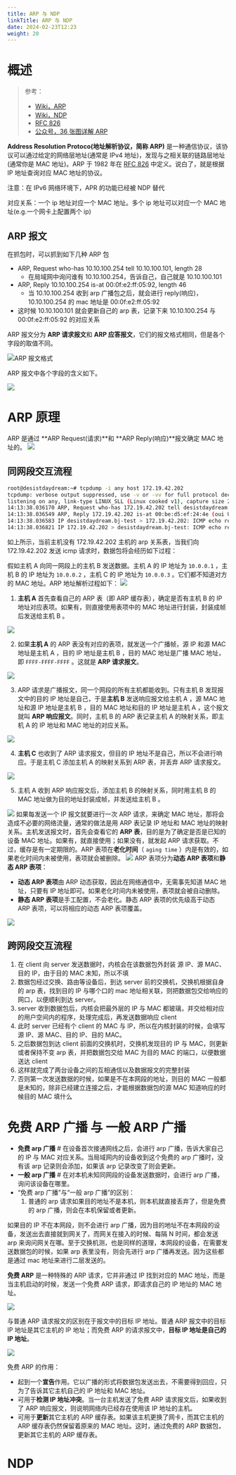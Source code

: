 ```yaml
---
title: ARP 与 NDP
linkTitle: ARP 与 NDP
date: 2024-02-23T12:23
weight: 20
---
```


# 概述

> 参考：
>
> - [Wiki，ARP](https://en.wikipedia.org/wiki/Address_Resolution_Protocol)
> - [Wiki，NDP](https://en.wikipedia.org/wiki/Neighbor_Discovery_Protocol)
> - [RFC 826](https://www.rfc-editor.org/rfc/rfc826.html)
> - [公众号，36 张图详解 ARP](https://mp.weixin.qq.com/s/_5Wgsx4mEoDZgwv9-yHYEA)

**Address Resolution Protoco(地址解析协议，简称 ARP)** 是一种通信协议，该协议可以通过给定的网络层地址(通常是 IPv4 地址)，发现与之相关联的链路层地址(通常你是 MAC 地址)。ARP 于 1982 年在 [RFC 826](https://www.rfc-editor.org/rfc/rfc826.html) 中定义。说白了，就是根据 IP 地址查询对应 MAC 地址的协议。

注意：在 IPv6 网络环境下，APR 的功能已经被 NDP 替代

对应关系：一个 ip 地址对应一个 MAC 地址。多个 ip 地址可以对应一个 MAC 地址(e.g.一个网卡上配置两个 ip)

## ARP 报文

在抓包时，可以抓到如下几种 ARP 包

- ARP, Request who-has 10.10.100.254 tell 10.10.100.101, length 28
  - 在局域网中询问谁有 10.10.100.254，告诉自己，自己就是 10.10.100.101
- ARP, Reply 10.10.100.254 is-at 00:0f:e2:ff:05:92, length 46
  - 当 10.10.100.254 收到 arp 广播包之后，就会进行 reply(响应)，10.10.100.254 的 mac 地址是 00:0f:e2:ff:05:92
- 这时候 10.10.100.101 就会更新自己的 arp 表，记录下来 10.10.100.254 与 00:0f:e2:ff:05:92 的对应关系

ARP 报文分为 **ARP 请求报文**和 **ARP 应答报文**，它们的报文格式相同，但是各个字段的取值不同。

![](https://notes-learning.oss-cn-beijing.aliyuncs.com/nguycm/1623911614198-6f1cde9d-cf37-4711-b6ce-cd9b8b1ccdd5.png)ARP 报文格式

ARP 报文中各个字段的含义如下。

![](https://notes-learning.oss-cn-beijing.aliyuncs.com/nguycm/1623911614222-e8fe87d5-ca7b-494c-99c1-b8b1be472301.png)

# ARP 原理

ARP 是通过 **ARP Request(请求)**和 **ARP Reply(响应)**报文确定 MAC 地址的。
![](https://notes-learning.oss-cn-beijing.aliyuncs.com/nguycm/1623910582328-062e8f26-c6da-4ee5-97e4-857507dbb707.png)

## 同网段交互流程

```bash
root@desistdaydream:~# tcpdump -i any host 172.19.42.202
tcpdump: verbose output suppressed, use -v or -vv for full protocol decode
listening on any, link-type LINUX_SLL (Linux cooked v1), capture size 262144 bytes
14:13:38.036170 ARP, Request who-has 172.19.42.202 tell desistdaydream.bj-test, length 28
14:13:38.036549 ARP, Reply 172.19.42.202 is-at 00:be:d5:ef:24:4e (oui Unknown), length 46
14:13:38.036583 IP desistdaydream.bj-test > 172.19.42.202: ICMP echo request, id 3, seq 1, length 64
14:13:38.036821 IP 172.19.42.202 > desistdaydream.bj-test: ICMP echo reply, id 3, seq 1, length 64
```

如上所示，当前主机没有 172.19.42.202 主机的 arp 关系表，当我们向 172.19.42.202 发送 icmp 请求时，数据包将会经历如下过程：

假如主机 A 向同一网段上的主机 B 发送数据。主机 A 的 IP 地址为 `10.0.0.1` ，主机 B 的 IP 地址为 `10.0.0.2` ，主机 C 的 IP 地址为 `10.0.0.3` 。它们都不知道对方的 MAC 地址。ARP 地址解析过程如下：
![](https://notes-learning.oss-cn-beijing.aliyuncs.com/nguycm/1623910652117-bd47d4a3-1fb2-4f50-9b4f-bc8e5c2a1b2b.png)

1. **主机 A** 首先查看自己的 ARP 表（即 ARP 缓存表），确定是否有主机 B 的 IP 地址对应表项。如果有，则直接使用表项中的 MAC 地址进行封装，封装成帧后发送给主机 B 。

![](https://notes-learning.oss-cn-beijing.aliyuncs.com/nguycm/1623910669257-9b3f2f80-ddd3-4501-807e-96acfe414c20.png)

2. 如果**主机 A** 的 ARP 表没有对应的表项，就发送一个广播帧，源 IP 和源 MAC 地址是主机 A ，目的 IP 地址是主机 B ，目的 MAC 地址是广播 MAC 地址，即 `FFFF-FFFF-FFFF` 。这就是 **ARP 请求报文**。

![](https://notes-learning.oss-cn-beijing.aliyuncs.com/nguycm/1623910669279-c6354c1b-c098-4974-b4cd-22e93fc54efe.png)

3. ARP 请求是广播报文，同一个网段的所有主机都能收到。只有主机 B 发现报文中的目的 IP 地址是自己，于是**主机 B** 发送响应报文给主机 A ，源 MAC 地址和源 IP 地址是主机 B ，目的 MAC 地址和目的 IP 地址是主机 A ，这个报文就叫 **ARP 响应报文**。同时，主机 B 的 ARP 表记录主机 A 的映射关系，即主机 A 的 IP 地址和 MAC 地址的对应关系。

![](https://notes-learning.oss-cn-beijing.aliyuncs.com/nguycm/1623910669203-16790059-e9ef-45f9-9c9b-28f5f835c556.png)

4. **主机 C** 也收到了 ARP 请求报文，但目的 IP 地址不是自己，所以不会进行响应。于是主机 C 添加主机 A 的映射关系到 ARP 表，并丢弃 ARP 请求报文。

![](https://notes-learning.oss-cn-beijing.aliyuncs.com/nguycm/1623910669305-20a3b990-6012-45d5-8462-176106ad6dd6.png)

5. 主机 A 收到 ARP 响应报文后，添加主机 B 的映射关系，同时用主机 B 的 MAC 地址做为目的地址封装成帧，并发送给主机 B 。

![](https://notes-learning.oss-cn-beijing.aliyuncs.com/nguycm/1623910669300-be2dccaa-122c-41d2-92b6-3b035e70335d.png)
如果每发送一个 IP 报文就要进行一次 ARP 请求，来确定 MAC 地址，那将会造成不必要的网络流量，通常的做法是用 ARP 表记录 IP 地址和 MAC 地址的映射关系。主机发送报文时，首先会查看它的 **ARP 表**，目的是为了确定是否是已知的设备 MAC 地址。如果有，就直接使用；如果没有，就发起 ARP 请求获取。不过，缓存是有一定期限的。ARP 表项在**老化时间**（ `aging time` ）内是有效的，如果老化时间内未被使用，表项就会被删除。
![](https://notes-learning.oss-cn-beijing.aliyuncs.com/nguycm/1623910669502-4614b748-fac7-4301-bc85-68ccec45c91a.png)
ARP 表项分为**动态 ARP 表项**和**静态 ARP 表项**：

- **动态 ARP 表项**由 ARP 动态获取，因此在网络通信中，无需事先知道 MAC 地址，只要有 IP 地址即可。如果老化时间内未被使用，表项就会被自动删除。
- **静态 ARP 表项**是手工配置，不会老化。静态 ARP 表项的优先级高于动态 ARP 表项，可以将相应的动态 ARP 表项覆盖。

![](https://notes-learning.oss-cn-beijing.aliyuncs.com/nguycm/1623910669307-374038c8-0ab6-4a06-ad5a-b55240326db1.png)

## 跨网段交互流程

1. 在 client 向 server 发送数据时，内核会在该数据包外封装 源 IP、源 MAC、目的 IP，由于目的 MAC 未知，所以不填
2. 数据包经过交换、路由等设备后，到达 server 前的交换机，交换机根据自身的 arp 表，找到目的 IP 与哪个口的 mac 地址相关联，则把数据包交给响应的网口，以便顺利到达 server。
3. server 收到数据包后，内核会把最外层的 IP 与 MAC 都玻璃，并交给相对应的用户空间内的程序，处理完成后，再发送数据响应 client
4. 此时 server 已经有个 client 的 MAC 与 IP，所以在内核封装的时候，会填写源 IP、源 MAC、目的 IP、目的 MAC。
5. 之后数据包到达 client 前面的交换机时，交换机发现目的 IP 与 MAC，则更新或者保持不变 arp 表，并把数据包交给 MAC 为目的 MAC 的端口，以便数据送达 client
6. 这样就完成了两台设备之间的互相通信以及数据报文的完整封装
7. 否则第一次发送数据的时候，如果是不在本网段的地址，则目的 MAC 一般都是未知的，除非已经建立连接之后，才能根据数据包的源 MAC 知道响应的时候目的 MAC 填什么

# 免费 ARP 广播 与 一般 ARP 广播

- **免费 arp 广播** # 在设备首次接通网线之后，会进行 arp 广播，告诉大家自己的 IP 与 MAC 对应关系。当局域网内的设备收到这个免费的 arp 广播时，没有该 arp 记录则会添加，如果该 arp 记录改变了则会更新。
- **一般 arp 广播** # 在对本机未知同网段的设备发送数据时，会进行 arp 广播，询问该设备在哪里。
- “免费 arp 广播”与“一般 arp 广播”的区别：
  1. 普通的 arp 请求如果目的地址不是本机，则本机就直接丢弃了，但是免费的 arp 广播，则会在本机保留或者更新。

如果目的 IP 不在本网段，则不会进行 arp 广播，因为目的地址不在本网段的设备，发送出去直接就到网关了，而网关在接入的时候、每隔 N 时间，都会发送 arp 来询问网关在哪。至于交换机测，也是同样的道理，本网段的设备，在需要发送数据包的时候，如果 arp 表里没有，则会先进行 arp 广播再发送。因为这些都是通过 mac 地址来进行二层发送的。

**免费 ARP** 是一种特殊的 ARP 请求，它并非通过 IP 找到对应的 MAC 地址，而是当主机启动的时候，发送一个免费 ARP 请求，即请求自己的 IP 地址的 MAC 地址。

![](https://notes-learning.oss-cn-beijing.aliyuncs.com/nguycm/1623911576682-1a99a60a-4fa9-4480-8061-cec725fe9073.webp)

与普通 ARP 请求报文的区别在于报文中的目标 IP 地址。普通 ARP 报文中的目标 IP 地址是其它主机的 IP 地址；而免费 ARP 的请求报文中，**目标 IP 地址是自己的 IP 地址**。

![](https://notes-learning.oss-cn-beijing.aliyuncs.com/nguycm/1623911577030-243f8668-60e2-4952-bac9-beef00f9cba4.png)

免费 ARP 的作用：

- 起到一个**宣告**作用。它以广播的形式将数据包发送出去，不需要得到回应，只为了告诉其它主机自己的 IP 地址和 MAC 地址。
- 可用于**检测 IP 地址冲突**。当一台主机发送了免费 ARP 请求报文后，如果收到了 ARP 响应报文，则说明网络内已经存在使用该 IP 地址的主机。
- 可用于**更新**其它主机的 ARP 缓存表。如果该主机更换了网卡，而其它主机的 ARP 缓存表仍然保留着原来的 MAC 地址。这时，通过免费的 ARP 数据包，更新其它主机的 ARP 缓存表。

# NDP
